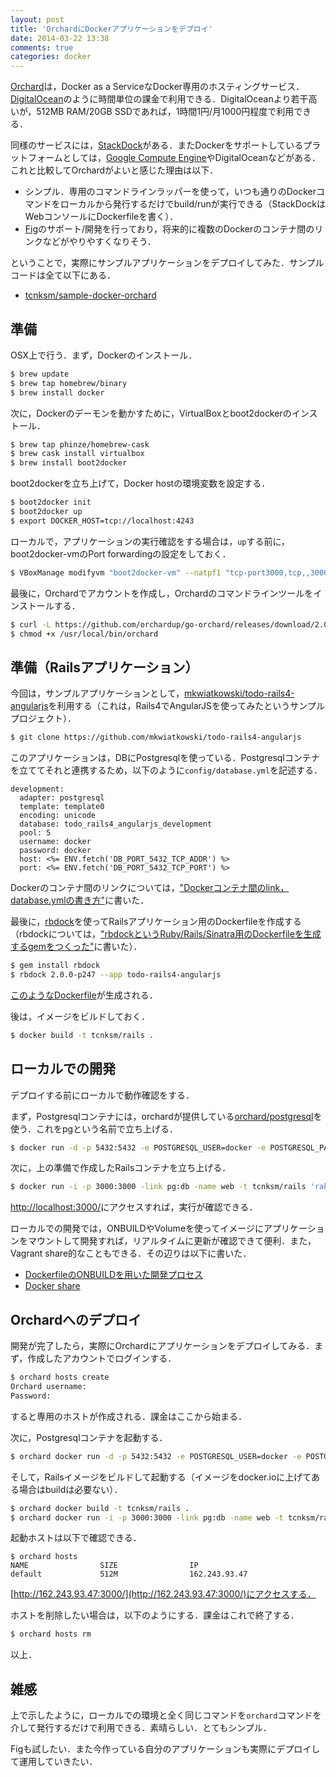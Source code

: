 ```yaml
---
layout: post
title: 'OrchardにDockerアプリケーションをデプロイ'
date: 2014-03-22 13:38
comments: true
categories: docker
---
```


[Orchard](https://orchardup.com/)は，Docker as a ServiceなDocker専用のホスティングサービス．[DigitalOcean]()のように時間単位の課金で利用できる．DigitalOceanより若干高いが，512MB RAM/20GB SSDであれば，1時間1円/月1000円程度で利用できる．

同様のサービスには，[StackDock](https://stackdock.com/)がある．またDockerをサポートしているプラットフォームとしては，[Google Compute Engine](https://cloud.google.com/products/compute-engine/)やDigitalOceanなどがある．これと比較してOrchardがよいと感じた理由は以下．

- シンプル．専用のコマンドラインラッパーを使って，いつも通りのDockerコマンドをローカルから発行するだけでbuild/runが実行できる（StackDockはWebコンソールにDockerfileを書く）．
- [Fig](http://orchardup.github.io/fig/)のサポート/開発を行っており，将来的に複数のDockerのコンテナ間のリンクなどがやりやすくなりそう．

ということで，実際にサンプルアプリケーションをデプロイしてみた．サンプルコードは全て以下にある．

- [tcnksm/sample-docker-orchard](https://github.com/tcnksm/sample-docker-orchard)

## 準備

OSX上で行う．まず，Dockerのインストール．

```bash
$ brew update
$ brew tap homebrew/binary
$ brew install docker
```

次に，Dockerのデーモンを動かすために，VirtualBoxとboot2dockerのインストール．

```bash
$ brew tap phinze/homebrew-cask
$ brew cask install virtualbox
$ brew install boot2docker
```

boot2dockerを立ち上げて，Docker hostの環境変数を設定する．

```bash
$ boot2docker init
$ boot2docker up
$ export DOCKER_HOST=tcp://localhost:4243
```

ローカルで，アプリケーションの実行確認をする場合は，`up`する前に，boot2docker-vmのPort forwardingの設定をしておく．

```bash
$ VBoxManage modifyvm "boot2docker-vm" --natpf1 "tcp-port3000,tcp,,3000,,3000"
```

最後に，Orchardでアカウントを作成し，Orchardのコマンドラインツールをインストールする．

```bash
$ curl -L https://github.com/orchardup/go-orchard/releases/download/2.0.5/darwin > /usr/local/bin/orchard
$ chmod +x /usr/local/bin/orchard
```

## 準備（Railsアプリケーション）

今回は，サンプルアプリケーションとして，[mkwiatkowski/todo-rails4-angularjs](https://github.com/mkwiatkowski/todo-rails4-angularjs)を利用する（これは，Rails4でAngularJSを使ってみたというサンプルプロジェクト）．

```bash
$ git clone https://github.com/mkwiatkowski/todo-rails4-angularjs
```

このアプリケーションは，DBにPostgresqlを使っている．Postgresqlコンテナを立ててそれと連携するため，以下のように`config/database.yml`を記述する．

```
development:
  adapter: postgresql
  template: template0
  encoding: unicode
  database: todo_rails4_angularjs_development
  pool: 5
  username: docker
  password: docker
  host: <%= ENV.fetch('DB_PORT_5432_TCP_ADDR') %>
  port: <%= ENV.fetch('DB_PORT_5432_TCP_PORT') %>
```

Dockerのコンテナ間のリンクについては，["Dockerコンテナ間のlink，database.ymlの書き方"](http://deeeet.com/writing/2014/03/20/docker-link-container/)に書いた．

最後に，[rbdock](https://github.com/tcnksm/rbdock)を使ってRailsアプリケーション用のDockerfileを作成する（rbdockについては，["rbdockというRuby/Rails/Sinatra用のDockerfileを生成するgemをつくった"](http://deeeet.com/writing/2014/03/06/rbdock/)に書いた）．

```bash
$ gem install rbdock
$ rbdock 2.0.0-p247 --app todo-rails4-angularjs
```

[このようなDockerfile](https://github.com/tcnksm/sample-docker-orchard/blob/master/Dockerfile)が生成される．

後は，イメージをビルドしておく．

```bash
$ docker build -t tcnksm/rails .
```

## ローカルでの開発

デプロイする前にローカルで動作確認をする．

まず，Postgresqlコンテナには，orchardが提供している[orchard/postgresql]()を使う．これをpgという名前で立ち上げる．

```bash
$ docker run -d -p 5432:5432 -e POSTGRESQL_USER=docker -e POSTGRESQL_PASS=docker -name pg orchardup/postgresql
```

次に，上の準備で作成したRailsコンテナを立ち上げる．

```bash
$ docker run -i -p 3000:3000 -link pg:db -name web -t tcnksm/rails 'rake db:create && rake db:migrate && rails s'
```

[http://localhost:3000/](http://localhost:3000/)にアクセスすれば，実行が確認できる．

ローカルでの開発では，ONBUILDやVolumeを使ってイメージにアプリケーションをマウントして開発すれば，リアルタイムに更新が確認できて便利．また，Vagrant share的なこともできる．その辺りは以下に書いた．

- [DockerfileのONBUILDを用いた開発プロセス](http://deeeet.com/writing/2014/03/21/docker-onbuild/)
- [Docker share](http://deeeet.com/writing/2014/03/12/docker-share/)

## Orchardへのデプロイ

開発が完了したら，実際にOrchardにアプリケーションをデプロイしてみる．まず，作成したアカウントでログインする．

```bash
$ orchard hosts create
Orchard username: 
Password:
```

すると専用のホストが作成される．課金はここから始まる．

次に，Postgresqlコンテナを起動する．

```bash
$ orchard docker run -d -p 5432:5432 -e POSTGRESQL_USER=docker -e POSTGRESQL_PASS=docker -name pg orchardup/postgresql
```

そして，Railsイメージをビルドして起動する（イメージをdocker.ioに上げてある場合はbuildは必要ない）．

```bash
$ orchard docker build -t tcnksm/rails .
$ orchard docker run -i -p 3000:3000 -link pg:db -name web -t tcnksm/rails 'rake db:create && rake db:migrate && rails s'
```

起動ホストは以下で確認できる．

```
$ orchard hosts
NAME                SIZE                IP
default             512M                162.243.93.47
```

[http://162.243.93.47:3000/](http://162.243.93.47:3000/)にアクセスする．

ホストを削除したい場合は，以下のようにする．課金はこれで終了する．

```bash
$ orchard hosts rm
```

以上．

## 雑感

上で示したように，ローカルでの環境と全く同じコマンドを`orchard`コマンドを介して発行するだけで利用できる．素晴らしい．とてもシンプル．

Figも試したい．また今作っている自分のアプリケーションも実際にデプロイして運用していきたい．





